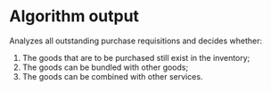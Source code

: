 # Algorithm output
Analyzes all outstanding purchase requisitions and decides whether:

1. The goods that are to be purchased still exist in the inventory;
2. The goods can be bundled with other goods;
3. The goods can be combined with other services. 
